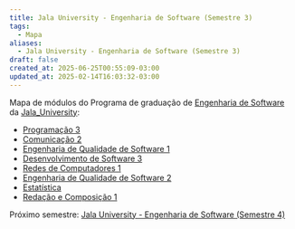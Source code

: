 ```yaml
---
title: Jala University - Engenharia de Software (Semestre 3)
tags:
  - Mapa
aliases:
  - Jala University - Engenharia de Software (Semestre 3)
draft: false
created_at: 2025-06-25T00:55:09-03:00
updated_at: 2025-02-14T16:03:32-03:00
---
```

Mapa de módulos do Programa de graduação de [Engenharia de Software](../../../05/07/entrada/Jala_University-Engenharia_de_Software.md) da [Jala_University](../notas/2025/05/07/entrada/Jala_University.md):

- [Programação 3](../notas/2025/06/25/entrada/Jala_University-Programacao_3.md)
- [Comunicação 2](../notas/2025/06/25/entrada/Jala_University-Comunicacao_2.md)
- [Engenharia de Qualidade de Software 1](../notas/2025/06/26/entrada/Jala_University-Engenharia_de_Qualidade_de_Software_1.md)
- [Desenvolvimento de Software 3](../notas/2025/06/26/entrada/Jala_University-Desenvolvimento_de_Software_3.md)
- [Redes de Computadores 1](../notas/2025/06/26/entrada/Jala_University-Redes_de_Computadores_1.md)
- [Engenharia de Qualidade de Software 2](../notas/2025/06/26/entrada/Jala_University-Engenharia_de_Qualidade_de_Software_2.md)
- [Estatística](../notas/2025/06/26/entrada/Jala_University-Estatistica.md)
- [Redação e Composição 1](../notas/2025/06/26/entrada/Jala_University-Redacao_e_Composicao_1.md)

Próximo semestre: [Jala University - Engenharia de Software (Semestre 4)](Jala_University-Engenharia_de_Software-Semestre_4.md)
